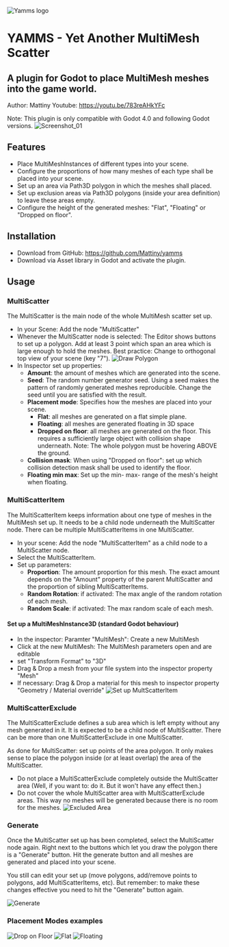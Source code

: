![Yamms logo](https://raw.githubusercontent.com/Mattiny/yamms/main/icon.svg)
# YAMMS - Yet Another MultiMesh Scatter
## A plugin for Godot to place MultiMesh meshes into the game world.

Author: Mattiny
Youtube: https://youtu.be/783reAHkYFc

Note: This plugin is only compatible with Godot 4.0 and following Godot versions.
![Screenshot_01](https://user-images.githubusercontent.com/127634166/224740362-c7ddbf76-da05-48d6-a1a2-7aacbeb36a8a.png)
## Features

- Place MultiMeshInstances of different types into your scene.
- Configure the proportions of how many meshes of each type shall be placed into your scene.
- Set up an area via Path3D polygon in which the meshes shall placed.
- Set up exclusion areas via Path3D polygons (inside your area definition) to leave these areas empty.
- Configure the height of the generated meshes: "Flat", "Floating" or "Dropped on floor".

## Installation
- Download from GitHub: https://github.com/Mattiny/yamms
- Download via Asset library in Godot and activate the plugin.
 
## Usage
### MultiScatter
The MultiScatter is the main node of the whole MultiMesh scatter set up.
- In your Scene: Add the node "MultiScatter"
- Whenever the MultiScatter node is selected: The Editor shows buttons to set up a polygon. Add at least 3 point which span an area which is large enough to hold the meshes. Best practice: Change to orthogonal top view of your scene (key "7").
![Draw Polygon](https://user-images.githubusercontent.com/127634166/224745150-5638d22e-15f0-4249-9b09-28ddd3b9610d.png)
- In Inspector set up properties:
    - **Amount**: the amount of meshes which are generated into the scene.
    - **Seed**: The random number generator seed. Using a seed makes the pattern of randomly generated meshes reproducible. Change the seed until you are satisfied with the result.
    - **Placement mode**: Specifies how the meshes are placed into your scene.
        - **Flat**: all meshes are generated on a flat simple plane.
        - **Floating**: all meshes are generated floating in 3D space
        - **Dropped on floor**: all meshes are generated on the floor. This requires a sufficiently large object with collision shape underneath. Note: The whole polygon must be hovering ABOVE the ground.
    - **Collision mask**: When using "Dropped on floor": set up which collision detection mask shall be used to identify the floor.
    - **Floating min max**: Set up the min- max- range of the mesh's height when floating.

### MultiScatterItem
The MultiScatterItem keeps information about one type of meshes in the MultiMesh set up. It needs to be a child node underneath the MultiScatter node. There can be multiple MultiScatterItems in one MultiScatter.

- In your scene: Add the node "MultiScatterItem" as a child node to a MultiScatter node.
- Select the MultiScatterItem.
- Set up parameters:
    - **Proportion**: The amount proportion for this mesh. The exact amount depends on the "Amount" property of the parent MultiScatter and the proportion of sibling MultiScatterItems.
    - **Random Rotation**: if activated: The max angle of the random rotation of each mesh.
    - **Random Scale**: if activated: The max random scale of each mesh.

#### Set up a MultiMeshInstance3D (standard Godot behaviour)
- In the inspector: Paramter "MultiMesh": Create a new MultiMesh
- Click at the new MultiMesh: The MultiMesh parameters open and are editable
- set "Transform Format" to "3D"
- Drag & Drop a mesh from your file system into the inspector property "Mesh"
- If necessary: Drag & Drop a material for this mesh to inspector property "Geometry / Material override"
![Set up MultScatterItem](https://user-images.githubusercontent.com/127634166/224749498-f22a347a-2520-4899-a6f1-3f294d2dec3c.png)


### MultiScatterExclude
The MultiScatterExclude defines a sub area which is left empty without any mesh generated in it. It is expected to be 
a child node of MultiScatter. There can be more than one MultiScatterExclude in one MultiScatter.

As done for MultiScatter: set up points of the area polygon. It only makes sense to place the polygon inside (or at least overlap) the area of the MultiScatter.
- Do not place a MultiScatterExclude completely outside the MultiScatter area (Well, if you want to: do it. But it won't have any effect then.)
- Do not cover the whole MultiScatter area with MultiScatterExclude areas. This way no meshes will be generated because there is no room for the meshes.
![Excluded Area](https://user-images.githubusercontent.com/127634166/224751430-f9619a4e-5bd7-4df0-ba8f-5e94289a7a4f.png)
### Generate
Once the MultiScatter set up has been completed, select the MultiScatter node again. Right next to the buttons which let you draw the polygon there is a "Generate" button.
Hit the generate button and all meshes are generated and placed into your scene.

You still can edit your set up (move polygons, add/remove points to polygons, add MultiScatterItems, etc). But remember: to make these changes effective you need to hit the "Generate" button again.

![Generate](https://user-images.githubusercontent.com/127634166/224752651-d2a880b3-40af-48ea-ac7b-31c6bed45162.png)


### Placement Modes examples
![Drop on Floor](https://user-images.githubusercontent.com/127634166/224754906-d7a9f054-8350-4a57-ab93-ec5a2359a277.png)
![Flat](https://user-images.githubusercontent.com/127634166/224755082-7e8175ca-62d7-4bb9-b8b9-6dfef52efb96.png)
![Floating](https://user-images.githubusercontent.com/127634166/224755268-d2387e14-3666-44a3-a031-99751856045c.png)

